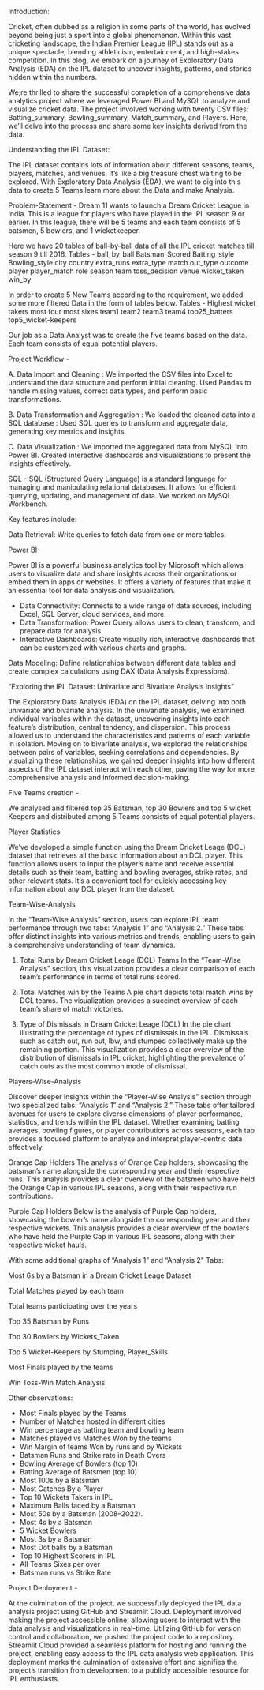 Introduction:

Cricket, often dubbed as a religion in some parts of the world, has evolved beyond being just a sport into a global phenomenon. Within this vast cricketing landscape, the Indian Premier League (IPL) stands out as a unique spectacle, blending athleticism, entertainment, and high-stakes competition. In this blog, we embark on a journey of Exploratory Data Analysis (EDA) on the IPL dataset to uncover insights, patterns, and stories hidden within the numbers. 

We,re thrilled to share the successful completion of a comprehensive data analytics project where we leveraged Power BI and MySQL to analyze and visualize cricket data. The project involved working with twenty CSV files: Batting_summary, Bowling_summary, Match_summary, and Players. Here, we’ll delve into the process and share some key insights derived from the data.

Understanding the IPL Dataset:

The IPL dataset contains lots of information about different seasons, teams, players, matches, and venues. It’s like a big treasure chest waiting to be explored. With Exploratory Data Analysis (EDA), we want to dig into this data to create 5 Teams  learn more about the Data and make Analysis.

Problem-Statement - Dream 11 wants to launch a Dream Cricket League in India. This is a league for players who have played in the IPL season 9 or earlier. In this league, there will be 5 teams and each team consists of 5 batsmen, 5 bowlers, and 1 wicketkeeper. 

Here we have 20 tables of ball-by-ball data of all the IPL cricket matches till season 9 till 2016. 
Tables - 
ball_by_ball
Batsman_Scored
Batting_style
Bowling_style
city
country
extra_runs
extra_type
match
out_type
outcome
player
player_match
role
season
team
toss_decision
venue
wicket_taken
win_by

In order to create 5 New Teams according to the requirement, we added some more filtered Data in the form of tables below.
Tables -
Highest wicket takers
most four
most sixes
team1
team2
team3
team4
top25_batters
top5_wicket-keepers

Our job as a Data Analyst was to create the five teams based on the data. Each team consists of equal potential players.

Project Workflow -

A. Data Import and Cleaning :
We imported the CSV files into Excel to understand the data structure and perform initial cleaning.
Used Pandas to handle missing values, correct data types, and perform basic transformations.

B. Data Transformation and Aggregation :
We loaded the cleaned data into a SQL database :
Used SQL queries to transform and aggregate data, generating key metrics and insights.

C. Data Visualization :
We imported the aggregated data from MySQL into Power BI.
Created interactive dashboards and visualizations to present the insights effectively.

SQL -
SQL (Structured Query Language) is a standard language for managing and manipulating relational databases. It allows for efficient querying, updating, and management of data. We worked on MySQL Workbench.

Key features include:

Data Retrieval: Write queries to fetch data from one or more tables.

Power BI- 

Power BI is a powerful business analytics tool by Microsoft which allows users to visualize data and share insights across their organizations or embed them in apps or websites. It offers a variety of features that make it an essential tool for data analysis and visualization.

- Data Connectivity: Connects to a wide range of data sources, including Excel, SQL Server, cloud services, and more.
- Data Transformation: Power Query allows users to clean, transform, and prepare data for analysis.
- Interactive Dashboards: Create visually rich, interactive dashboards that can be customized with various charts and graphs.

Data Modeling: Define relationships between different data tables and create complex calculations using DAX (Data Analysis Expressions).


“Exploring the IPL Dataset: Univariate and Bivariate Analysis Insights”

The Exploratory Data Analysis (EDA) on the IPL dataset, delving into both univariate and bivariate analysis. In the univariate analysis, we examined individual variables within the dataset, uncovering insights into each feature’s distribution, central tendency, and dispersion. This process allowed us to understand the characteristics and patterns of each variable in isolation. Moving on to bivariate analysis, we explored the relationships between pairs of variables, seeking correlations and dependencies. By visualizing these relationships, we gained deeper insights into how different aspects of the IPL dataset interact with each other, paving the way for more comprehensive analysis and informed decision-making.

Five Teams creation -

We analysed and filtered top 35 Batsman, top 30 Bowlers and top 5 wicket Keepers and distributed among 5 Teams consists of equal potential players.

Player Statistics

We’ve developed a simple function using the Dream Cricket Leage (DCL) dataset that retrieves all the basic information about an DCL player. This function allows users to input the player’s name and receive essential details such as their team, batting and bowling averages, strike rates, and other relevant stats. It’s a convenient tool for quickly accessing key information about any DCL player from the dataset.

Team-Wise-Analysis

In the “Team-Wise Analysis” section, users can explore IPL team performance through two tabs: “Analysis 1” and “Analysis 2.” These tabs offer distinct insights into various metrics and trends, enabling users to gain a comprehensive understanding of team dynamics.

1. Total Runs by Dream Cricket Leage (DCL) Teams
In the “Team-Wise Analysis” section, this visualization provides a clear comparison of each team’s performance in terms of total runs scored.

2. Total Matches win by the Teams
A pie chart depicts total match wins by DCL teams. The visualization provides a succinct overview of each team’s share of match victories.

3. Type of Dismissals in Dream Cricket Leage (DCL)
In the pie chart illustrating the percentage of types of dismissals in the IPL. Dismissals such as catch out, run out, lbw, and stumped collectively make up the remaining portion. This visualization provides a clear overview of the distribution of dismissals in IPL cricket, highlighting the prevalence of catch outs as the most common mode of dismissal.

Players-Wise-Analysis

Discover deeper insights within the “Player-Wise Analysis” section through two specialized tabs: “Analysis 1” and “Analysis 2.” These tabs offer tailored avenues for users to explore diverse dimensions of player performance, statistics, and trends within the IPL dataset. Whether examining batting averages, bowling figures, or player contributions across seasons, each tab provides a focused platform to analyze and interpret player-centric data effectively.

Orange Cap Holders
The analysis of Orange Cap holders, showcasing the batsman’s name alongside the corresponding year and their respective runs. This analysis provides a clear overview of the batsmen who have held the Orange Cap in various IPL seasons, along with their respective run contributions.

Purple Cap Holders
Below is the analysis of Purple Cap holders, showcasing the bowler’s name alongside the corresponding year and their respective wickets. This analysis provides a clear overview of the bowlers who have held the Purple Cap in various IPL seasons, along with their respective wicket hauls.

With some additional graphs of “Analysis 1” and “Analysis 2" Tabs:

Most 6s by a Batsman in a Dream Cricket Leage Dataset

Total Matches played by each team

Total teams participating over the years

Top 35 Batsman by Runs

Top 30 Bowlers by Wickets_Taken

Top 5 Wicket-Keepers by Stumping, Player_Skills

Most Finals played by the teams

Win Toss-Win Match Analysis

Other observations:

- Most Finals played by the Teams
- Number of Matches hosted in different cities
- Win percentage as batting team and bowling team
- Matches played vs Matches Won by the teams
- Win Margin of teams Won by runs and by Wickets
- Batsman Runs and Strike rate in Death Overs
- Bowling Average of Bowlers (top 10)
- Batting Average of Batsmen (top 10)
- Most 100s by a Batsman
- Most Catches By a Player
- Top 10 Wickets Takers in IPL
- Maximum Balls faced by a Batsman
- Most 50s by a Batsman (2008–2022).
- Most 4s by a Batsman
- 5 Wicket Bowlers
- Most 3s by a Batsman
- Most Dot balls by a Batsman
- Top 10 Highest Scorers in IPL
- All Teams Sixes per over
- Batsman runs vs Strike Rate


Project Deployment -

At the culmination of the project, we successfully deployed the IPL data analysis project using GitHub and Streamlit Cloud. Deployment involved making the project accessible online, allowing users to interact with the data analysis and visualizations in real-time. Utilizing GitHub for version control and collaboration, we pushed the project code to a repository. Streamlit Cloud provided a seamless platform for hosting and running the project, enabling easy access to the IPL data analysis web application. This deployment marks the culmination of extensive effort and signifies the project’s transition from development to a publicly accessible resource for IPL enthusiasts.

